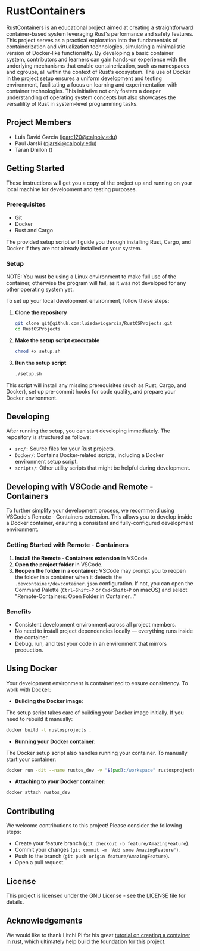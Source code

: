 # RustContainers

RustContainers is an educational project aimed at creating a straightforward container-based system leveraging Rust's performance and safety features. This project serves as a practical exploration into the fundamentals of containerization and virtualization technologies, simulating a minimalistic version of Docker-like functionality. By developing a basic container system, contributors and learners can gain hands-on experience with the underlying mechanisms that enable containerization, such as namespaces and cgroups, all within the context of Rust's ecosystem. The use of Docker in the project setup ensures a uniform development and testing environment, facilitating a focus on learning and experimentation with container technologies. This initiative not only fosters a deeper understanding of operating system concepts but also showcases the versatility of Rust in system-level programming tasks.

## Project Members

- Luis David Garcia ([lgarc120@calpoly.edu](lgarc120@calpoly.edu))
- Paul Jarski ([pjarski@calpoly.edu](pjarski@calpoly.edu))
- Taran Dhillon ([]())
  
## Getting Started

These instructions will get you a copy of the project up and running on your local machine for development and testing purposes.

### Prerequisites

- Git
- Docker
- Rust and Cargo

The provided setup script will guide you through installing Rust, Cargo, and Docker if they are not already installed on your system.

### Setup

NOTE: You must be using a Linux environment to make full use of the container, otherwise the program will fail, as it was not developed for any other operating system yet. 

To set up your local development environment, follow these steps:

1. **Clone the repository**

   ```sh
   git clone git@github.com:luisdavidgarcia/RustOSProjects.git
   cd RustOSProjects
   ```

2. **Make the setup script executable**

    ```sh
    chmod +x setup.sh
    ```

3. **Run the setup script**

    ```sh
    ./setup.sh
    ```

This script will install any missing prerequisites (such as Rust, Cargo, and Docker), set up pre-commit hooks for code quality, and prepare your Docker environment.

## Developing

After running the setup, you can start developing immediately. The repository is structured as follows:

- `src/:` Source files for your Rust projects.
- `Docker/`: Contains Docker-related scripts, including a Docker environment setup script.
- `scripts/`: Other utility scripts that might be helpful during development.

## Developing with VSCode and Remote - Containers

To further simplify your development process, we recommend using VSCode's Remote - Containers extension. This allows you to develop inside a Docker container, ensuring a consistent and fully-configured development environment.

### Getting Started with Remote - Containers

1. **Install the Remote - Containers extension** in VSCode.
2. **Open the project folder** in VSCode.
3. **Reopen the folder in a container:** VSCode may prompt you to reopen the folder in a container when it detects the `.devcontainer/devcontainer.json` configuration. If not, you can open the Command Palette (`Ctrl+Shift+P` or `Cmd+Shift+P` on macOS) and select "Remote-Containers: Open Folder in Container..."

### Benefits

- Consistent development environment across all project members.
- No need to install project dependencies locally — everything runs inside the container.
- Debug, run, and test your code in an environment that mirrors production.

## Using Docker

Your development environment is containerized to ensure consistency. To work with Docker:

- **Building the Docker image**:

The setup script takes care of building your Docker image initially. If you need to rebuild it manually:

```sh
docker build -t rustosprojects .
```

- **Running your Docker container**:

The Docker setup script also handles running your container. To manually start your container:

```sh
docker run -dit --name rustos_dev -v "$(pwd):/workspace" rustosprojects
```

- **Attaching to your Docker container:**

```sh
docker attach rustos_dev
```

## Contributing

We welcome contributions to this project! Please consider the following steps:

- Create your feature branch (`git checkout -b feature/AmazingFeature`).
- Commit your changes (`git commit -m 'Add some AmazingFeature'`).
- Push to the branch (`git push origin feature/AmazingFeature`).
- Open a pull request.

## License

This project is licensed under the GNU License - see the [LICENSE](./LICENSE) file for details.

## Acknowledgements

We would like to thank Litchi Pi for his great [tutorial on creating a container in rust](https://litchipi.github.io/), which ultimately help build the foundation for this project.
